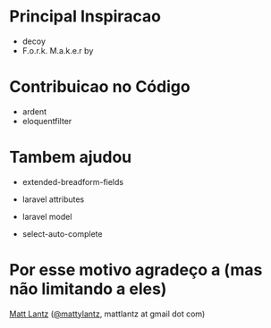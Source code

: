 # Principal Inspiracao

- decoy
- F.o.r.k. M.a.k.e.r by 



# Contribuicao no Código

- ardent
- eloquentfilter





# Tambem ajudou

- extended-breadform-fields
- laravel attributes
- laravel model

- select-auto-complete





# Por esse motivo agradeço a (mas não limitando a eles)


[Matt Lantz](https://github.com/mlantz) ([@mattylantz](http://twitter.com/mattylantz), mattlantz at gmail dot com)